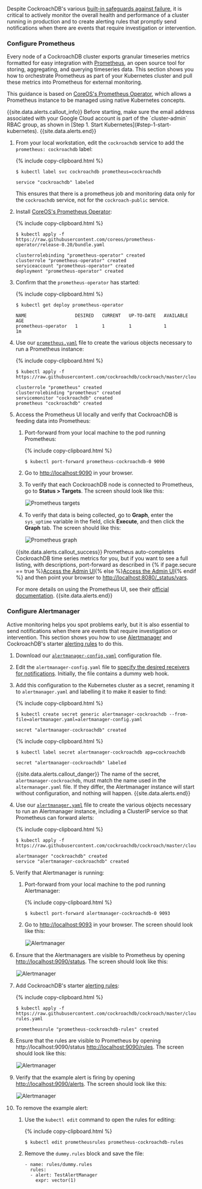 Despite CockroachDB's various [built-in safeguards against failure](high-availability.html), it is critical to actively monitor the overall health and performance of a cluster running in production and to create alerting rules that promptly send notifications when there are events that require investigation or intervention.

### Configure Prometheus

Every node of a CockroachDB cluster exports granular timeseries metrics formatted for easy integration with [Prometheus](https://prometheus.io/), an open source tool for storing, aggregating, and querying timeseries data. This section shows you how to orchestrate Prometheus as part of your Kubernetes cluster and pull these metrics into Prometheus for external monitoring.

This guidance is based on [CoreOS's Prometheus Operator](https://github.com/coreos/prometheus-operator/blob/master/Documentation/user-guides/getting-started.md), which allows a Prometheus instance to be managed using native Kubernetes concepts.

<section class="filter-content" markdown="1" data-scope="gke-hosted">
{{site.data.alerts.callout_info}}
Before starting, make sure the email address associated with your Google Cloud account is part of the `cluster-admin` RBAC group, as shown in [Step 1. Start Kubernetes](#step-1-start-kubernetes).
{{site.data.alerts.end}}
</section>

1. From your local workstation, edit the `cockroachdb` service to add the `prometheus: cockroachdb` label:

    {% include copy-clipboard.html %}
    ~~~ shell
    $ kubectl label svc cockroachdb prometheus=cockroachdb
    ~~~

    ~~~
    service "cockroachdb" labeled
    ~~~

    This ensures that there is a prometheus job and monitoring data only for the `cockroachdb` service, not for the `cockroach-public` service.

2. Install [CoreOS's Prometheus Operator](https://raw.githubusercontent.com/coreos/prometheus-operator/release-0.20/bundle.yaml):

    {% include copy-clipboard.html %}
    ~~~ shell
    $ kubectl apply -f https://raw.githubusercontent.com/coreos/prometheus-operator/release-0.20/bundle.yaml
    ~~~

    ~~~
    clusterrolebinding "prometheus-operator" created
    clusterrole "prometheus-operator" created
    serviceaccount "prometheus-operator" created
    deployment "prometheus-operator" created
    ~~~

3. Confirm that the `prometheus-operator` has started:

    {% include copy-clipboard.html %}
    ~~~ shell
    $ kubectl get deploy prometheus-operator
    ~~~

    ~~~
    NAME                  DESIRED   CURRENT   UP-TO-DATE   AVAILABLE   AGE
    prometheus-operator   1         1         1            1           1m
    ~~~

4. Use our [`prometheus.yaml`](https://github.com/cockroachdb/cockroach/blob/master/cloud/kubernetes/prometheus/prometheus.yaml) file to create the various objects necessary to run a Prometheus instance:

    {% include copy-clipboard.html %}
    ~~~ shell
    $ kubectl apply -f https://raw.githubusercontent.com/cockroachdb/cockroach/master/cloud/kubernetes/prometheus/prometheus.yaml
    ~~~

    ~~~
    clusterrole "prometheus" created
    clusterrolebinding "prometheus" created
    servicemonitor "cockroachdb" created
    prometheus "cockroachdb" created
    ~~~

5. Access the Prometheus UI locally and verify that CockroachDB is feeding data into Prometheus:

    1. Port-forward from your local machine to the pod running Prometheus:

        {% include copy-clipboard.html %}
        ~~~ shell
        $ kubectl port-forward prometheus-cockroachdb-0 9090
        ~~~

    2. Go to <a href="http://localhost:9090/" data-proofer-ignore>http://localhost:9090</a> in your browser.

    3. To verify that each CockroachDB node is connected to Prometheus, go to **Status > Targets**. The screen should look like this:

        <img src="{{ 'images/v2.1/kubernetes-prometheus-targets.png' | relative_url }}" alt="Prometheus targets" style="border:1px solid #eee;max-width:100%" />

    4. To verify that data is being collected, go to **Graph**, enter the `sys_uptime` variable in the field, click **Execute**, and then click the **Graph** tab. The screen should like this:

        <img src="{{ 'images/v2.1/kubernetes-prometheus-graph.png' | relative_url }}" alt="Prometheus graph" style="border:1px solid #eee;max-width:100%" />

    {{site.data.alerts.callout_success}}
    Prometheus auto-completes CockroachDB time series metrics for you, but if you want to see a full listing, with descriptions, port-forward as described in {% if page.secure == true %}[Access the Admin UI](#step-6-access-the-admin-ui){% else %}[Access the Admin UI](#step-5-access-the-admin-ui){% endif %} and then point your browser to <a href="http://localhost:8080/_status/vars" data-proofer-ignore>http://localhost:8080/_status/vars</a>.

    For more details on using the Prometheus UI, see their [official documentation](https://prometheus.io/docs/introduction/getting_started/).
    {{site.data.alerts.end}}

### Configure Alertmanager

Active monitoring helps you spot problems early, but it is also essential to send notifications when there are events that require investigation or intervention. This section shows you how to use [Alertmanager](https://prometheus.io/docs/alerting/alertmanager/) and CockroachDB's starter [alerting rules](https://github.com/cockroachdb/cockroach/blob/master/cloud/kubernetes/prometheus/alert-rules.yaml) to do this.

1. Download our <a href="https://raw.githubusercontent.com/cockroachdb/cockroach/master/cloud/kubernetes/prometheus/alertmanager-config.yaml" download><code>alertmanager-config.yaml</code></a> configuration file.

2. Edit the `alertmanager-config.yaml` file to [specify the desired receivers for notifications](https://prometheus.io/docs/alerting/configuration/). Initially, the file contains a dummy web hook.

3. Add this configuration to the Kubernetes cluster as a secret, renaming it to `alertmanager.yaml` and labelling it to make it easier to find:

    {% include copy-clipboard.html %}
    ~~~ shell
    $ kubectl create secret generic alertmanager-cockroachdb --from-file=alertmanager.yaml=alertmanager-config.yaml
    ~~~

    ~~~
    secret "alertmanager-cockroachdb" created
    ~~~

    {% include copy-clipboard.html %}
    ~~~ shell
    $ kubectl label secret alertmanager-cockroachdb app=cockroachdb
    ~~~

    ~~~
    secret "alertmanager-cockroachdb" labeled
    ~~~

    {{site.data.alerts.callout_danger}}
    The name of the secret, `alertmanager-cockroachdb`, must match the name used in the `altermanager.yaml` file. If they differ, the Alertmanager instance will start without configuration, and nothing will happen.
    {{site.data.alerts.end}}

4. Use our [`alertmanager.yaml`](https://github.com/cockroachdb/cockroach/blob/master/cloud/kubernetes/prometheus/alertmanager.yaml) file to create the various objects necessary to run an Alertmanager instance, including a ClusterIP service so that Prometheus can forward alerts:

    {% include copy-clipboard.html %}
    ~~~ shell
    $ kubectl apply -f https://raw.githubusercontent.com/cockroachdb/cockroach/master/cloud/kubernetes/prometheus/alertmanager.yaml
    ~~~

    ~~~
    alertmanager "cockroachdb" created
    service "alertmanager-cockroachdb" created
    ~~~

5. Verify that Alertmanager is running:

    1. Port-forward from your local machine to the pod running Alertmanager:

        {% include copy-clipboard.html %}
        ~~~ shell
        $ kubectl port-forward alertmanager-cockroachdb-0 9093
        ~~~

    2. Go to <a href="http://localhost:9093/" data-proofer-ignore>http://localhost:9093</a> in your browser. The screen should look like this:

        <img src="{{ 'images/v2.1/kubernetes-alertmanager-home.png' | relative_url }}" alt="Alertmanager" style="border:1px solid #eee;max-width:100%" />

6. Ensure that the Alertmanagers are visible to Prometheus by opening <a href="http://localhost:9090/status" data-proofer-ignore>http://localhost:9090/status</a>. The screen should look like this:

    <img src="{{ 'images/v2.1/kubernetes-prometheus-alertmanagers.png' | relative_url }}" alt="Alertmanager" style="border:1px solid #eee;max-width:100%" />

7. Add CockroachDB's starter [alerting rules](https://github.com/cockroachdb/cockroach/blob/master/cloud/kubernetes/prometheus/alert-rules.yaml):

    {% include copy-clipboard.html %}
    ~~~ shell
    $ kubectl apply -f https://raw.githubusercontent.com/cockroachdb/cockroach/master/cloud/kubernetes/prometheus/alert-rules.yaml
    ~~~

    ~~~
    prometheusrule "prometheus-cockroachdb-rules" created
    ~~~

8. Ensure that the rules are visible to Prometheus by opening http://localhost:9090/status <a href="http://localhost:9090/rules" data-proofer-ignore>http://localhost:9090/rules</a>. The screen should look like this:

    <img src="{{ 'images/v2.1/kubernetes-prometheus-alertrules.png' | relative_url }}" alt="Alertmanager" style="border:1px solid #eee;max-width:100%" />

9. Verify that the example alert is firing by opening <a href="http://localhost:9090/alerts" data-proofer-ignore>http://localhost:9090/alerts</a>. The screen should look like this:

    <img src="{{ 'images/v2.1/kubernetes-prometheus-alerts.png' | relative_url }}" alt="Alertmanager" style="border:1px solid #eee;max-width:100%" />

10. To remove the example alert:

    1. Use the `kubectl edit` command to open the rules for editing:

        {% include copy-clipboard.html %}
        ~~~ shell
        $ kubectl edit prometheusrules prometheus-cockroachdb-rules
        ~~~

    2. Remove the `dummy.rules` block and save the file:

        ~~~
        - name: rules/dummy.rules
          rules:
          - alert: TestAlertManager
            expr: vector(1)
        ~~~
